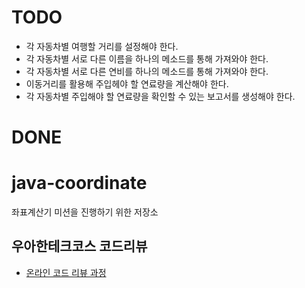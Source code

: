 # TODO
* 각 자동차별 여행할 거리를 설정해야 한다.
* 각 자동차별 서로 다른 이름을 하나의 메소드를 통해 가져와야 한다.
* 각 자동차별 서로 다른 연비를 하나의 메소드를 통해 가져와야 한다.
* 이동거리를 활용해 주입헤야 할 연료량을 계산해야 한다.
* 각 자동차별 주입해야 할 연료량을 확인할 수 있는 보고서를 생성해야 한다.

# DONE

# java-coordinate
좌표계산기 미션을 진행하기 위한 저장소

## 우아한테크코스 코드리뷰
* [온라인 코드 리뷰 과정](https://github.com/woowacourse/woowacourse-docs/blob/master/maincourse/README.md)
